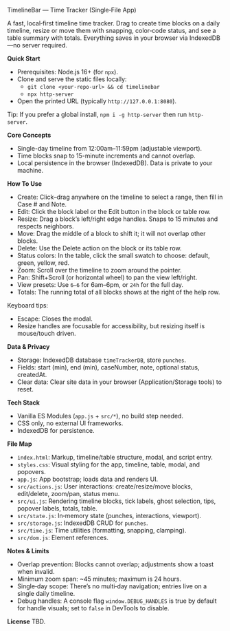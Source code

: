 TimelineBar — Time Tracker (Single‑File App)

A fast, local‑first timeline time tracker. Drag to create time blocks on a daily timeline, resize or move them with snapping, color‑code status, and see a table summary with totals. Everything saves in your browser via IndexedDB—no server required.

**Quick Start**
- Prerequisites: Node.js 16+ (for `npx`).
- Clone and serve the static files locally:
  - `git clone <your-repo-url> && cd timelinebar`
  - `npx http-server`
- Open the printed URL (typically `http://127.0.0.1:8080`).

Tip: If you prefer a global install, `npm i -g http-server` then run `http-server`.

**Core Concepts**
- Single-day timeline from 12:00am–11:59pm (adjustable viewport).
- Time blocks snap to 15-minute increments and cannot overlap.
- Local persistence in the browser (IndexedDB). Data is private to your machine.

**How To Use**
- Create: Click–drag anywhere on the timeline to select a range, then fill in Case # and Note.
- Edit: Click the block label or the Edit button in the block or table row.
- Resize: Drag a block’s left/right edge handles. Snaps to 15 minutes and respects neighbors.
- Move: Drag the middle of a block to shift it; it will not overlap other blocks.
- Delete: Use the Delete action on the block or its table row.
- Status colors: In the table, click the small swatch to choose: default, green, yellow, red.
- Zoom: Scroll over the timeline to zoom around the pointer.
- Pan: Shift+Scroll (or horizontal wheel) to pan the view left/right.
- View presets: Use `6–6` for 6am–6pm, or `24h` for the full day.
- Totals: The running total of all blocks shows at the right of the help row.

Keyboard tips:
- Escape: Closes the modal.
- Resize handles are focusable for accessibility, but resizing itself is mouse/touch driven.

**Data & Privacy**
- Storage: IndexedDB database `timeTrackerDB`, store `punches`.
- Fields: start (min), end (min), caseNumber, note, optional status, createdAt.
- Clear data: Clear site data in your browser (Application/Storage tools) to reset.

**Tech Stack**
- Vanilla ES Modules (`app.js` + `src/*`), no build step needed.
- CSS only, no external UI frameworks.
- IndexedDB for persistence.

**File Map**
- `index.html`: Markup, timeline/table structure, modal, and script entry.
- `styles.css`: Visual styling for the app, timeline, table, modal, and popovers.
- `app.js`: App bootstrap; loads data and renders UI.
- `src/actions.js`: User interactions: create/resize/move blocks, edit/delete, zoom/pan, status menu.
- `src/ui.js`: Rendering timeline blocks, tick labels, ghost selection, tips, popover labels, totals, table.
- `src/state.js`: In‑memory state (punches, interactions, viewport).
- `src/storage.js`: IndexedDB CRUD for `punches`.
- `src/time.js`: Time utilities (formatting, snapping, clamping).
- `src/dom.js`: Element references.

**Notes & Limits**
- Overlap prevention: Blocks cannot overlap; adjustments show a toast when invalid.
- Minimum zoom span: ~45 minutes; maximum is 24 hours.
- Single‑day scope: There’s no multi‑day navigation; entries live on a single daily timeline.
- Debug handles: A console flag `window.DEBUG_HANDLES` is true by default for handle visuals; set to `false` in DevTools to disable.

**License**
TBD.

